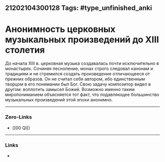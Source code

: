 21202104300128
Tags: #type_unfinished_anki
---
# Анонимность  церковных музыкальных произведений до XIII столетия

До начала XIII в. церковная музыка создавалась почти исключительно в монастырях. Сочиняя песнопение, монах строго следовал канонам и традициям и не стремился создать произведение отличающееся от прежних образов. Он не считал себя автором, ибо единственным творцом в его понимании был Бог. Свою задачу композитор видел в другом: воплотить замысел Божий. Возможно именно таким миропониманием объясняется тот факт, что подавляющее большинство музыкальных произведений этой эпохи анонимно.

---
### Zero-Links
- [[00 QI]]
---
### Links
-